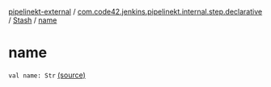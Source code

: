 [pipelinekt-external](../../index.md) / [com.code42.jenkins.pipelinekt.internal.step.declarative](../index.md) / [Stash](index.md) / [name](./name.md)

# name

`val name: Str` [(source)](https://github.com/code42/pipelinekt/tree/master/internal/src/main/kotlin/com/code42/jenkins/pipelinekt/internal/step/declarative/Stash.kt#L11)
